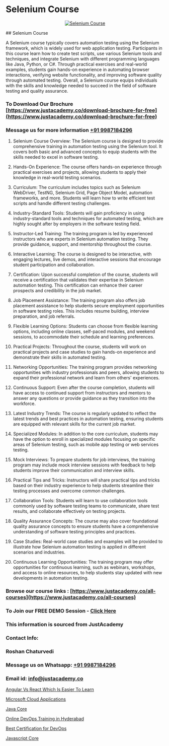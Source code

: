 # Selenium Course

<p align="center">
  <a href="https://justacademy.co/course-detail/selenium-training">
    <img src="https://justacademy.co/storage2/course_image/1676637863_course_image.webp" alt="Selenium Course">
  </a>
</p>
## Selenium Course

A Selenium course typically covers automation testing using the Selenium framework, which is widely used for web application testing. Participants in this course learn how to create test scripts, use various Selenium tools and techniques, and integrate Selenium with different programming languages like Java, Python, or C#. Through practical exercises and real-world examples, students gain hands-on experience in automating browser interactions, verifying website functionality, and improving software quality through automated testing. Overall, a Selenium course equips individuals with the skills and knowledge needed to succeed in the field of software testing and quality assurance.
### To Download Our Brochure [https://www.justacademy.co/download-brochure-for-free](https://www.justacademy.co/download-brochure-for-free)
### Message us for more information [+91 9987184296](https://api.whatsapp.com/send?phone=919987184296)
1) Selenium Course Overview: The Selenium course is designed to provide comprehensive training in automation testing using the Selenium tool. It covers both basic and advanced concepts to equip students with the skills needed to excel in software testing.

2) Hands-On Experience: The course offers hands-on experience through practical exercises and projects, allowing students to apply their knowledge in real-world testing scenarios.

3) Curriculum: The curriculum includes topics such as Selenium WebDriver, TestNG, Selenium Grid, Page Object Model, automation frameworks, and more. Students will learn how to write efficient test scripts and handle different testing challenges.

4) Industry-Standard Tools: Students will gain proficiency in using industry-standard tools and techniques for automated testing, which are highly sought after by employers in the software testing field.

5) Instructor-Led Training: The training program is led by experienced instructors who are experts in Selenium automation testing. They provide guidance, support, and mentorship throughout the course.

6) Interactive Learning: The course is designed to be interactive, with engaging lectures, live demos, and interactive sessions that encourage student participation and collaboration.

7) Certification: Upon successful completion of the course, students will receive a certification that validates their expertise in Selenium automation testing. This certification can enhance their career prospects and credibility in the job market.

8) Job Placement Assistance: The training program also offers job placement assistance to help students secure employment opportunities in software testing roles. This includes resume building, interview preparation, and job referrals.

9) Flexible Learning Options: Students can choose from flexible learning options, including online classes, self-paced modules, and weekend sessions, to accommodate their schedule and learning preferences.

10) Practical Projects: Throughout the course, students will work on practical projects and case studies to gain hands-on experience and demonstrate their skills in automated testing.

11) Networking Opportunities: The training program provides networking opportunities with industry professionals and peers, allowing students to expand their professional network and learn from others' experiences.

12) Continuous Support: Even after the course completion, students will have access to continued support from instructors and mentors to answer any questions or provide guidance as they transition into the workforce.

13) Latest Industry Trends: The course is regularly updated to reflect the latest trends and best practices in automation testing, ensuring students are equipped with relevant skills for the current job market.

14) Specialized Modules: In addition to the core curriculum, students may have the option to enroll in specialized modules focusing on specific areas of Selenium testing, such as mobile app testing or web services testing.

15) Mock Interviews: To prepare students for job interviews, the training program may include mock interview sessions with feedback to help students improve their communication and interview skills.

16) Practical Tips and Tricks: Instructors will share practical tips and tricks based on their industry experience to help students streamline their testing processes and overcome common challenges.

17) Collaboration Tools: Students will learn to use collaboration tools commonly used by software testing teams to communicate, share test results, and collaborate effectively on testing projects.

18) Quality Assurance Concepts: The course may also cover foundational quality assurance concepts to ensure students have a comprehensive understanding of software testing principles and practices.

19) Case Studies: Real-world case studies and examples will be provided to illustrate how Selenium automation testing is applied in different scenarios and industries.

20) Continuous Learning Opportunities: The training program may offer opportunities for continuous learning, such as webinars, workshops, and access to online resources, to help students stay updated with new developments in automation testing.

### Browse our course links : [https://www.justacademy.co/all-courses](https://www.justacademy.co/all-courses) 
### To Join our FREE DEMO Session - [Click Here](https://www.justacademy.co/register-for-course-demo)


### This information is sourced from JustAcademy
### Contact Info:
### Roshan Chaturvedi
### Message us on Whatsapp: [+91 9987184296](https://api.whatsapp.com/send?phone=919987184296)
### Email id: [info@justacademy.co](mailto:info@justacademy.co)
                
[Angular Vs React Which Is Easier To Learn](https://www.linkedin.com/pulse/angular-vs-react-which-easier-learn-justacademy-ahmedabad-o6y7e?trackingId=ZQn7EHBblON%2FGK%2FYsdHvJA%3D%3D&lipi=urn%3Ali%3Apage%3Ad_flagship3_company_admin%3BBylBlMTlRO%2BPitwDv%2FJk0g%3D%3D)

[Microsoft Cloud Applications](https://www.linkedin.com/pulse/microsoft-cloud-applications-justacademy-delhi-yd4jc?trackingId=XPfGkaWICq1PbEKYECJguw%3D%3D&lipi=urn%3Ali%3Apage%3Ad_flagship3_company_admin%3BiK8uaYXISG24DaU4tVx5cA%3D%3D)

[Java Core](https://medium.com/@akanshapatil/java-core-b4c54c19d59b)

[Online DevOps Training in Hyderabad](https://medium.com/@roneet705/online-devops-training-in-hyderabad-f6807628d168)

[Best Certification for DevOps](https://justacademyin.github.io/justacademy/best-certification-for-devops)

[Javascript Core](https://justacademyin.github.io/Articles/Javascript-Core)


